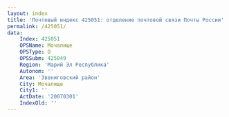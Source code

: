 ```yaml
---
layout: index
title: 'Почтовый индекс 425051: отделение почтовой связи Почты России'
permalink: /425051/
data:
    Index: 425051
    OPSName: Мочалище
    OPSType: О
    OPSSubm: 425049
    Region: 'Марий Эл Республика'
    Autonom: ''
    Area: 'Звениговский район'
    City: Мочалище
    City1: ''
    ActDate: '20070301'
    IndexOld: ''
---
```

